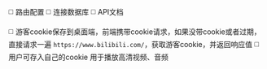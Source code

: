 ◻️ 路由配置
◻️ 连接数据库
◻️ API文档

◻️ 游客cookie保存到桌面端，前端携带cookie请求，如果没带cookie或者过期，直接请求一遍 `https://www.bilibili.com/`，获取游客cookie，并返回响应值
◻️ 用户可存入自己的cookie 用于播放高清视频、音频